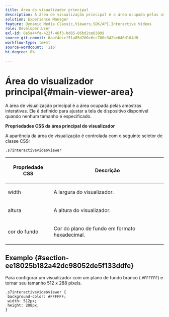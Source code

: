 ```yaml
---
title: Área do visualizador principal
description: A área de visualização principal é a área ocupada pelas amostras interativas. Ele é definido para ajustar a tela de dispositivo disponível quando nenhum tamanho é especificado.
solution: Experience Manager
feature: Dynamic Media Classic,Viewers,SDK/API,Interactive Videos
role: Developer,User
exl-id: 8e5a44fa-422f-46f3-bd85-86bd2ce03899
source-git-commit: 6aaf4eccf51a05d200c6cc780e342be646d104d8
workflow-type: tm+mt
source-wordcount: '116'
ht-degree: 0%

---
```


# Área do visualizador principal{#main-viewer-area}

A área de visualização principal é a área ocupada pelas amostras interativas. Ele é definido para ajustar a tela de dispositivo disponível quando nenhum tamanho é especificado.

<!--<a id="section_061E550C1C1D4DB2BD663A898895B38C"></a>-->

**Propriedades CSS da área principal do visualizador**

A aparência da área de visualização é controlada com o seguinte seletor de classe CSS:

```
.s7interactivevideoviewer
```

<table id="table_94EE3F5BBE4547C0B4943471CEE7EDE4"> 
 <thead> 
  <tr> 
   <th colname="col1" class="entry"> <p> Propriedade CSS </p> </th> 
   <th colname="col2" class="entry"> <p>Descrição </p> </th> 
  </tr> 
 </thead>
 <tbody> 
  <tr> 
   <td colname="col1"> <p> <span class="codeph"> width </span> </p> </td> 
   <td colname="col2"> <p>A largura do visualizador. </p> </td> 
  </tr> 
  <tr> 
   <td colname="col1"> <p> <span class="codeph"> altura  </span> </p> </td> 
   <td colname="col2"> <p>A altura do visualizador. </p> </td> 
  </tr> 
  <tr> 
   <td colname="col1"> <p> <span class="codeph"> cor do fundo  </span> </p> </td> 
   <td colname="col2"> <p> Cor do plano de fundo em formato hexadecimal. </p> </td> 
  </tr> 
 </tbody> 
</table>

## Exemplo {#section-ee18025b182a42dc98052de5f133ddfe}

Para configurar um visualizador com um plano de fundo branco ( `#FFFFFF`) e tornar seu tamanho 512 x 288 pixels.

```
.s7interactivevideoviewer { 
 background-color: #FFFFFF; 
 width: 512px; 
 height: 288px;  
}
```
